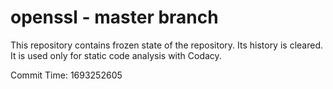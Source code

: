 # openssl - master branch

This repository contains frozen state of the repository.
Its history is cleared. It is used only for static code
analysis with Codacy.

Commit Time: 1693252605